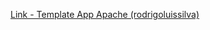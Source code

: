[Link - Template App Apache (rodrigoluissilva)](https://github.com/rodrigoluissilva/Zabbix-Apache-Status-Template)
